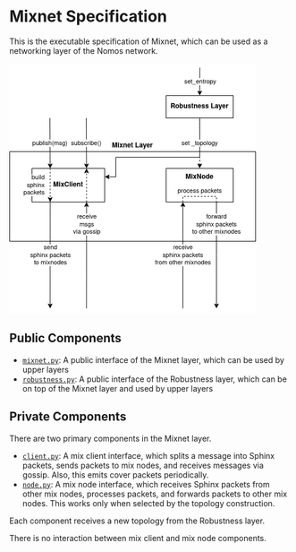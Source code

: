 # Mixnet Specification

This is the executable specification of Mixnet, which can be used as a networking layer of the Nomos network.

![](structure.png)

## Public Components

- [`mixnet.py`](mixnet.py): A public interface of the Mixnet layer, which can be used by upper layers
- [`robustness.py`](robustness.py): A public interface of the Robustness layer, which can be on top of the Mixnet layer and used by upper layers

## Private Components

There are two primary components in the Mixnet layer.

- [`client.py`](client.py): A mix client interface, which splits a message into Sphinx packets, sends packets to mix nodes, and receives messages via gossip. Also, this emits cover packets periodically.
- [`node.py`](node.py): A mix node interface, which receives Sphinx packets from other mix nodes, processes packets, and forwards packets to other mix nodes. This works only when selected by the topology construction.

Each component receives a new topology from the Robustness layer.

There is no interaction between mix client and mix node components.
